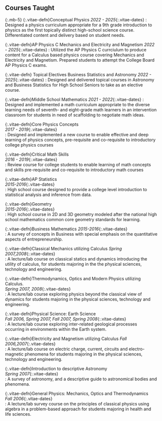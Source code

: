 ## Courses Taught
{:.mb-5}
{:.vitae-defn}Conceptual Physics
*2022 - 2025*{:.vitae-dates}
: Designed a physics curriculum appropriate for a 9th grade introduction to physics as the first topically distinct high-school science course. Differentiated content and delivery based on student needs.

{:.vitae-defn}AP Physics C Mechanics and Electricity and Magnetism
*2022 - 2025*{:.vitae-dates}
: Utilized the AP Physics C currciulum to produce content for a Calculus based physics course covering Mechanics and Electricity and Magnetism. Prepared students to attempt the College Board AP Physics C exams.

{:.vitae-defn} Topical Electives Business Statistics and Astronomy
*2022 - 2025*{:.vitae-dates}
: Designed and delivered topical courses in Astronomy and Business Statistics for High School Seniors to take as an elective course.

{:.vitae-defn}Middle School Mathematics
*2021 - 2022*{:.vitae-dates}
: Designed and implemented a math curriculum appropriate to the diverse learning needs of seventh- and eight-grade math learners in an intervention classroom for students in need of scaffolding to negotiate math ideas.

{:.vitae-defn}Core Physics Concepts  
*2017 - 2019*{:.vitae-dates}   
: Designed and implemented a new course to enable effective and deep learning of physics concepts, pre-requisite and co-requisite to introductory college physics courses

{:.vitae-defn}Critical Math Skills  
*2016 - 2019*{:.vitae-dates}  
: Review course for college students to enable learning of math concepts and skills pre-requisite and co-requisite to introductory math courses

{:.vitae-defn}AP Statistics   
*2015-2016*{:.vitae-dates}  
: High school course designed to provide a college level introduction to statistical analysis and inference from data.

{:.vitae-defn}Geometry  
*2015-2016*{:.vitae-dates}  
: High school course in 2D and 3D geometry modeled after the national high school mathematics common core geometry standards for learning.

{:.vitae-defn}Business Mathematics
*2015-2016*{:.vitae-dates}  
: A survey of concepts in Business with special emphasis on the quantitative aspects of entrepreneurship.

{:.vitae-defn}Classical Mechanics utilizing Calculus
*Spring 2007,2008*{:.vitae-dates}  
: A lecture/lab course on classical statics and dynamics introducing the utility of calculus, for students majoring in the the physical sciences, technology and engineering.

{:.vitae-defn}Thermodynamics, Optics and Modern Physics utilizing Calculus.  
*Spring 2007, 2008*{:.vitae-dates}  
: A lecture/lab course exploring physics beyond the classical view of dynamics for students majoring in the physical sciences, technology and engineering.

{:.vitae-defn}Physical Science: Earth Science  
*Fall 2006, Spring 2007, Fall 2007, Spring 2008*{:.vitae-dates}    
: A lecture/lab course exploring inter-related geological processes occurring in environments within the Earth system.

{:.vitae-defn}Electricity and Magnetism utilizing Calculus
*Fall 2006,2007*{:.vitae-dates}  
: A lecture/lab course on electric charge, current, circuits and electro-magnetic phenomena for students majoring in the physical sciences, technology and engineering.

{:.vitae-defn}Introduction to descriptive Astronomy  
*Spring 2007*{:.vitae-dates}    
: A survey of astronomy, and a descriptive guide to astronomical bodies and phenomena.

{:.vitae-defn}General Physics: Mechanics, Optics and Thermodynamics  
*Fall 2006*{:.vitae-dates}    
: A lecture/lab survey course on the principles of classical physics using algebra in a problem-based approach for students majoring in health and life sciences.
